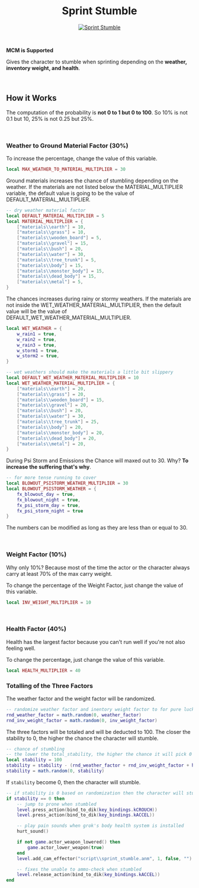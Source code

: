 <h1 align="center">Sprint Stumble</h1>

<p align="center">
	<a href="https://www.moddb.com/mods/stalker-anomaly/addons/sprint-stumble" title="Download Sprint Stumble - Mod DB" target="_blank">
		<img src="https://button.moddb.com/download/medium/241415.png" alt="Sprint Stumble" />
	</a>
</p>

<br>

**MCM is Supported**

Gives the character to stumble when sprinting depending on the **weather, inventory
weight, and health**.

<br>


## How it Works

The computation of the probability is **not 0 to 1 but 0 to 100**. So 10% is not 0.1 but
10, 25% is not 0.25 but 25%.

<br>


### Weather to Ground Material Factor (30%)

To increase the percentage, change the value of this variable.
```lua
local MAX_WEATHER_TO_MATERIAL_MULTIPLIER = 30
```

Ground materials increases the chance of stumbling depending on the weather. If the
materials are not listed below the MATERIAL_MULTIPLIER variable, the default value is
going to be the value of DEFAULT_MATERIAL_MULTIPLIER.
```lua
-- dry weather material factor
local DEFAULT_MATERIAL_MULTIPLIER = 5
local MATERIAL_MULTIPLIER = {
	["materials\\earth"] = 10,
	["materials\\grass"] = 10,
	["materials\\wooden_board"] = 5,
	["materials\\gravel"] = 15,
	["materials\\bush"] = 20,
	["materials\\water"] = 30,
	["materials\\tree_trunk"] = 5,
	["materials\\body"] = 15,
	["materials\\monster_body"] = 15,
	["materials\\dead_body"] = 15,
	["materials\\metal"] = 5,
}
```

The chances increases during rainy or stormy weathers. If the materials are not inside the
WET_WEATHER_MATERIAL_MULTIPLIER, then the default value will be the value of
DEFAULT_WET_WEATHER_MATERIAL_MULTIPLIER.
```lua
local WET_WEATHER = {
	w_rain1 = true,
	w_rain2 = true,
	w_rain3 = true,
	w_storm1 = true,
	w_storm2 = true,
}

-- wet weathers should make the materials a little bit slippery
local DEFAULT_WET_WEATHER_MATERIAL_MULTIPLIER = 10
local WET_WEATHER_MATERIAL_MULTIPLIER = {
	["materials\\earth"] = 20,
	["materials\\grass"] = 20,
	["materials\\wooden_board"] = 15,
	["materials\\gravel"] = 20,
	["materials\\bush"] = 20,
	["materials\\water"] = 30,
	["materials\\tree_trunk"] = 25,
	["materials\\body"] = 20,
	["materials\\monster_body"] = 20,
	["materials\\dead_body"] = 20,
	["materials\\metal"] = 20,
}
```

During Psi Storm and Emissions the Chance will maxed out to 30. Why? **To increase the
suffering that's why**.
```lua
-- for more tense running to cover
local BLOWOUT_PSISTORM_WEATHER_MULTIPLIER = 30
local BLOWOUT_PSISTORM_WEATHER = {
	fx_blowout_day = true,
	fx_blowout_night = true,
	fx_psi_storm_day = true,
	fx_psi_storm_night = true
}
```

The numbers can be modified as long as they are less than or equal to 30.

<br>


### Weight Factor (10%)

Why only 10%? Because most of the time the actor or the character always carry at least
70% of the max carry weight.

To change the percentage of the Weight Factor, just change the value of this variable.
```lua
local INV_WEIGHT_MULTIPLIER = 10
```

<br>


### Health Factor (40%)

Health has the largest factor because you can't run well if you're not also feeling well.

To change the percentage, just change the value of this variable.
```lua
local HEALTH_MULTIPLIER = 40
```

### Totalling of the Three Factors

The weather factor and the weight factor will be randomized.
```lua
-- randomize weather factor and inentory weight factor to for pure luck
rnd_weather_factor = math.random(0, weather_factor)
rnd_inv_weight_factor = math.random(0, inv_weight_factor)
```

The three factors will be totaled and will be deducted to 100. The closer the stability to
0, the higher the chance the character will stumble.
```lua
-- chance of stumbling
-- the lower the total_stability, the higher the chance it will pick 0
local stability = 100
stability = stability - (rnd_weather_factor + rnd_inv_weight_factor + health_factor)
stability = math.random(0, stability)
```

If ```stability``` become 0, then the character will stumble.
```lua
-- if stability is 0 based on randomization then the character will stumble
if stability == 0 then
	-- jump to prone when stumbled
	level.press_action(bind_to_dik(key_bindings.kCROUCH))
	level.press_action(bind_to_dik(key_bindings.kACCEL))

	-- play pain sounds when grok's body health system is installed
	hurt_sound()

	if not game.actor_weapon_lowered() then
		game.actor_lower_weapon(true)
	end
	level.add_cam_effector("script\\sprint_stumble.anm", 1, false, "")

	-- fixes the unable to ammo-check when stumbled
	level.release_action(bind_to_dik(key_bindings.kACCEL))
end
```
